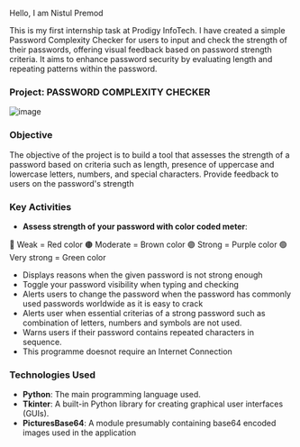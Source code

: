 Hello, I am Nistul Premod 

This is my first internship task at Prodigy InfoTech. I have created a simple Password Complexity Checker for users to input and check the strength of their passwords, offering visual feedback based on password strength criteria. It aims to enhance password security by evaluating length and repeating patterns within the password.

### Project: PASSWORD COMPLEXITY CHECKER
![image](https://github.com/cybernistul/CODTECH-TASK1/assets/169300257/f928a882-f542-4cfe-9638-18636664b79b)


### Objective
The objective of the project is to build a tool that assesses the strength of a password based on criteria such as length, presence of uppercase and lowercase letters, numbers, and special characters. Provide feedback to users on the password's strength

### Key Activities
- **Assess strength of your password with color coded meter**:

🔴 Weak = Red color
🟤 Moderate = Brown color
🟣 Strong = Purple color
🟢 Very strong = Green color
- Displays reasons when the given password is not strong enough 
- Toggle your password visibility when typing and checking
- Alerts users to change the password when the password has commonly used passwords worldwide as it is easy to crack
- Alerts user when essential criterias of a strong password such as combination of letters, numbers and symbols are not used.
- Warns users if their password contains repeated characters in sequence.
- This programme doesnot require an Internet Connection 


### Technologies Used
- **Python**: The main programming language used.
- **Tkinter**: A built-in Python library for creating graphical user interfaces (GUIs).
- **PicturesBase64**: A module presumably containing base64 encoded images used in the application

